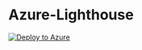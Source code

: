 # Azure-Lighthouse

[![Deploy to Azure](https://aka.ms/deploytoazurebutton)](https://portal.azure.com/#create/Microsoft.Template/uri/https%3A%2F%2Fraw%2Egithubusercontent%2Ecom%2FFrodeHus%2FAzure%2DLighthouse%2Fmain%2Ftemplates%2Fdelegated%2Dresource%2Dgroup%2Dmanagement%2Ejson)